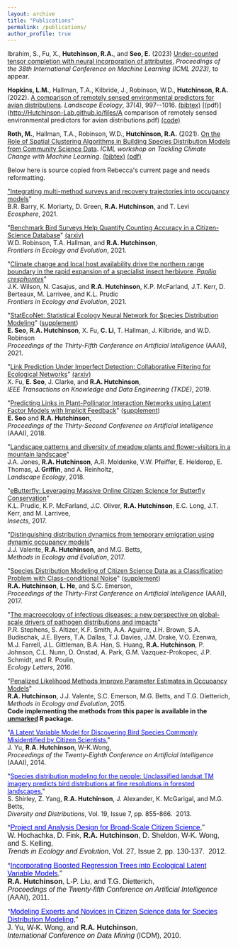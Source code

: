 ```yaml
---
layout: archive
title: "Publications"
permalink: /publications/
author_profile: true
---
```


Ibrahim, S., Fu, X., **Hutchinson, R.A.**, and **Seo, E.** (2023) [Under-counted tensor completion with neural incorporation of attributes](https://icml.cc/Conferences/2023), *Proceedings of the 38th International Conference on Machine Learning (ICML 2023),* to appear.

**Hopkins, L.M.**, Hallman, T.A., Kilbride, J., Robinson, W.D., **Hutchinson, R.A.** (2022). [A comparison of remotely sensed environmental predictors for avian distributions](https://link.springer.com/article/10.1007/s10980-022-01406-y). *Landscape Ecology*, 37(4), 997--1016. [(bibtex)](http://Hutchinson-Lab.github.io/files/HopkinsEtAl_LE2022.txt) [(pdf)](http://Hutchinson-Lab.github.io/files/A comparison of remotely sensed environmental predictors for avian distributions.pdf) [(code)](https://github.com/Hutchinson-Lab/Comparison-of-RS-Predictors-for-Avian-Distributions)<br>

**Roth, M.**, Hallman, T.A., Robinson, W.D., **Hutchinson, R.A.** (2021). [On the Role of Spatial Clustering Algorithms in Building Species Distribution Models from Community Science Data](https://www.climatechange.ai/papers/icml2021/83). *ICML workshop on Tackling Climate Change with Machine Learning*. [(bibtex)](http://Hutchinson-Lab.github.io/files/ICML_CCAI_Proposal_RothEtAl_2021.txt) [(pdf)](http://Hutchinson-Lab.github.io/files/ICML_CCAI_Proposal_RothEtAl_2021.pdf)<br>

Below here is source copied from Rebecca's current page and needs reformatting.

<a
 href="https://esajournals.onlinelibrary.wiley.com/doi/10.1002/ecs2.3886">"Integrating multi-method surveys and recovery trajectories into occupancy models</a>" <br>
  B.R. Barry, K. Moriarty, D. Green, <b>R.A. Hutchinson</b>, and T. Levi<br>
  <i>Ecosphere</i>, 2021.
  
  "<a
 href="https://www.frontiersin.org/articles/10.3389/fevo.2021.568278/full">Benchmark Bird Surveys Help Quantify Counting Accuracy in a Citizen-Science Database</a>" <a href="https://www.biorxiv.org/content/biorxiv/early/2020/12/10/2020.12.09.418145.full.pdf">(arxiv)</a><br>
  W.D. Robinson, T.A. Hallman, and <b>R.A. Hutchinson</b>,<br>
  <i>Frontiers in Ecology and Evolution</i>, 2021. 
  
  "<a
 href="https://www.frontiersin.org/articles/10.3389/fevo.2021.579230/full">Climate change and local host availability drive the northern range boundary in the rapid expansion of a specialist insect herbivore, <i>Papilio cresphontes</i></a>" <br>
  J.K. Wilson, N. Casajus, and <b>R.A. Hutchinson</b>, K.P. McFarland, J.T. Kerr, D. Berteaux, M. Larrivee, and K.L. Prudic<br>
  <i>Frontiers in Ecology and Evolution</i>, 2021. 
  
  "<a href="papers/Seo_AAAI_2021.pdf">StatEcoNet: Statistical Ecology Neural Network for Species Distribution Modeling</a>" (<a href="papers/AAAI21_Supplement.pdf">supplement</a>) <br>
  **E. Seo**, <b>R.A. Hutchinson</b>, X. Fu, **C. Li**, T. Hallman, J. Kilbride, and W.D. Robinson<br>
  <i>Proceedings of the Thirty-Fifth Conference on Artificial Intelligence</i> (AAAI), 2021. 
  
  "<a
 href="https://ieeexplore.ieee.org/abstract/document/8943390">Link Prediction Under Imperfect Detection: Collaborative Filtering for Ecological Networks</a>" <a href="https://arxiv.org/abs/1910.03659">(arxiv)</a><br>
  X. Fu, **E. Seo**, J. Clarke, and <b>R.A. Hutchinson</b>,<br>
  <i>IEEE Transactions on Knowledge and Data Engineering (TKDE)</i>, 2019. 
  
  "<a href="papers/Seo.Hutchinson.2018.pdf">Predicting Links in Plant-Pollinator Interaction Networks using Latent Factor Models with Implicit Feedback</a>" (<a href="papers/Seo-Hutchinson_supplemental.pdf">supplement</a>) <br>
  **E. Seo** and <b>R.A. Hutchinson</b>,<br>
  <i>Proceedings of the Thirty-Second Conference on Artificial Intelligence</i> (AAAI), 2018. 
  
  "<a
 href="https://link.springer.com/article/10.1007/s10980-018-0740-y">Landscape patterns and diversity of meadow plants and flower-visitors in a mountain landscape</a>" <br>
  J.A. Jones, <b>R.A. Hutchinson</b>, A.R. Moldenke, V.W. Pfeiffer, E. Helderop, E. Thomas, **J. Griffin**, and A. Reinholtz,<br>
  <i>Landscape Ecology</i>, 2018.
  
  "<a
 href="http://www.mdpi.com/2075-4450/8/2/53">eButterfly: Leveraging Massive Online Citizen Science for Butterfly Conservation</a>" <br>
  K.L. Prudic, K.P. McFarland, J.C. Oliver, <b>R.A. Hutchinson</b>, E.C. Long, J.T. Kerr, and M. Larrivee,<br>
  <i>Insects</i>, 2017.
  
  "<a
 href="http://onlinelibrary.wiley.com/doi/10.1111/2041-210X.12840/abstract">Distinguishing distribution dynamics from temporary emigration using dynamic occupancy models</a>" <br>
  J.J. Valente, <b>R.A. Hutchinson</b>, and M.G. Betts,<br>
  <i>Methods
  in Ecology and Evolution</i>, 2017.
  
  "<a href="http://onlinelibrary.wiley.com/doi/10.1111/ddi.12093/abstract"><span style="color:
 blue;"></span></a><a href="papers/Hutchinson_AAAI_2017.pdf">Species Distribution Modeling of Citizen Science Data as a Classification Problem with Class-conditional Noise</a>" (<a href="papers/Hutchinson_AAAI_2017_supplement.pdf">supplement</a>) <br> 
  <b>R.A. Hutchinson</b>, **L. He**, and S.C. Emerson,<br>
  <i>Proceedings of the Thirty-First Conference on Artificial
  Intelligence</i>
  (AAAI), 2017.
  
  "<a href="http://onlinelibrary.wiley.com/doi/10.1111/ddi.12093/abstract"><span
 style="color: blue;"></span></a><a
				    href="http://onlinelibrary.wiley.com/doi/10.1111/ele.12644/abstract">The macroecology of infectious diseases: a new perspective on global-scale drivers of pathogen distributions and impacts</a>" <br>
  P.R. Stephens, S. Altizer, K.F. Smith, A.A. Aguirre, J.H. Brown, S.A. Budischak, J.E. Byers, T.A. Dallas, T.J. Davies, J.M. Drake, V.O. Ezenwa, M.J. Farrell, J.L. Gittleman, B.A. Han, S. Huang, <b>R.A. Hutchinson</b>, P. Johnson, C.L. Nunn, D. Onstad, A. Park, G.M. Vazquez-Prokopec, J.P. Schmidt, and R. Poulin,<br>
<i><span style="font-style: italic;"><span style="font-style: italic;"></span></span>Ecology Letters</i>, 2016.

"<a href="http://onlinelibrary.wiley.com/doi/10.1111/ddi.12093/abstract"><span
 style="color: blue;"></span></a><a
 href="http://onlinelibrary.wiley.com/doi/10.1111/2041-210X.12368/abstract">Penalized Likelihood Methods Improve Parameter Estimates in Occupancy Models</a>" <br>
<b>R.A. Hutchinson</b>, J.J. Valente, S.C. Emerson, M.G. Betts, and
T.G. Dietterich,<br>
<i><span style="font-style: italic;"><span style="font-style: italic;"></span></span>Methods
in Ecology and Evolution</i>, 2015. <br>
**Code implementing the methods from this paper is available in the <a href="https://cran.r-project.org/web/packages/unmarked/index.html">unmarked</a> R package.** 

"<a
 href="papers/AAAI2014.MSOD.cameraready.pdf"><span style="color: blue;">A
Latent Variable Model for Discovering Bird Species Commonly Misidentified by Citizen Scientists</span></a>," <br>
J. Yu, <b>R.A. Hutchinson</b>, W-K.Wong, <br>
<i>Proceedings of the Twenty-Eighth Conference on Artificial
Intelligence</i>
(AAAI), 2014.


"<a href="http://onlinelibrary.wiley.com/doi/10.1111/ddi.12093/abstract"><span
 style="color: blue;">Species distribution modeling for the people:
Unclassified
landsat TM imagery predicts bird distributions at fine resolutions in
forested
landscapes</span></a>," <br>
S. Shirley, Z. Yang, <b>R.A. Hutchinson</b>, J. Alexander, K.
McGarigal, and
M.G. Betts, <br>
<i>Diversity and Distributions</i>, Vol. 19, Issue 7, pp. 855-866.
&nbsp;2013.


"</span><span
 style="font-size: 12pt; font-family: &quot;Times New Roman&quot;,&quot;serif&quot;;"><a
 href="http://www.sciencedirect.com/science/article/pii/S0169534711003296"><span
 style="font-family: &quot;Helvetica&quot;,&quot;sans-serif&quot;; color: blue;">Project
and Analysis
Design for Broad-Scale Citizen Science</span></a></span><span
 style="font-size: 12pt; font-family: &quot;Helvetica&quot;,&quot;sans-serif&quot;;">,"
<br>
W. Hochachka, D. Fink, <b>R.A. Hutchinson</b>, D. Sheldon, W-K. Wong,
and S.
Kelling, <i><br>
Trends in Ecology and Evolution</i>,&nbsp;Vol. 27, Issue 2, pp.
130-137.
&nbsp;2012.
  
  
"</span><span
 style="font-size: 12pt; font-family: &quot;Times New Roman&quot;,&quot;serif&quot;;"><a
 href="papers/AAAI11.pdf"><span
 style="font-family: &quot;Helvetica&quot;,&quot;sans-serif&quot;; color: blue;">Incorporating
Boosted Regression Trees
into Ecological Latent Variable Models</span></a></span><span
 style="font-size: 12pt; font-family: &quot;Helvetica&quot;,&quot;sans-serif&quot;;">,"
<b><br>
R.A. Hutchinson</b>, L-P. Liu, and T.G. Dietterich, <i><br>
Proceedings of the Twenty-fifth Conference on Artificial Intelligence</i>
(AAAI), 2011. &nbsp;
  
  
"</span><span
 style="font-size: 12pt; font-family: &quot;Times New Roman&quot;,&quot;serif&quot;;"><a
 href="papers/Yu.Wong.Hutchinson.pdf"><span
 style="font-family: &quot;Helvetica&quot;,&quot;sans-serif&quot;; color: blue;">Modeling
Experts and
Novices in Citizen Science data for Species Distribution Modeling</span></a></span><span
 style="font-size: 12pt; font-family: &quot;Helvetica&quot;,&quot;sans-serif&quot;;">," <br>
J. Yu, W-K. Wong, and <b>R.A. Hutchinson</b>, <i><br>
International Conference on Data Mining</i> (ICDM), 2010.&nbsp;<br>
<br>
